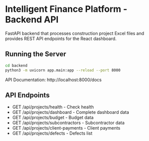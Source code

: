 # Intelligent Finance Platform - Backend API

FastAPI backend that processes construction project Excel files and provides REST API endpoints for the React dashboard.

## Running the Server

```bash
cd backend
python3 -m uvicorn app.main:app --reload --port 8000
```

API Documentation: http://localhost:8000/docs

## API Endpoints

- GET /api/projects/health - Check health
- GET /api/projects/dashboard - Complete dashboard data
- GET /api/projects/budget - Budget data
- GET /api/projects/subcontractors - Subcontractor data
- GET /api/projects/client-payments - Client payments
- GET /api/projects/defects - Defects list
